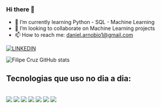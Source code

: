 ### Hi there 👋

- 🌱 I’m currently learning Python - SQL - Machine Learning
- 👯 I’m looking to collaborate on Machine Learning projects
- 📫 How to reach me: daniel.arnobio1@gmail.com

[![LINKEDIN](https://img.shields.io/badge/LinkedIn-0077B5?style=for-the-badge&logo=linkedin&logoColor=white)](https://www.linkedin.com/in/daniel-arnobio/)

![Filipe Cruz GitHub stats](https://github-readme-stats.vercel.app/api?username=daniel-arnobio&show_icons=true&theme=dark)

## Tecnologias que uso no dia a dia:

<div style="display: inline_block"><br/>
    <img align="center"  src="https://img.shields.io/badge/Python-3776AB?style=for-the-badge&logo=python&logoColor=white" />
    <img align="center"  src ="https://img.shields.io/badge/R-276DC3?style=for-the-badge&logo=r&logoColor=white" />
    <img align="center"  src ="https://img.shields.io/badge/MySQL-00000F?style=for-the-badge&logo=mysql&logoColor=white" />
    <img align="center"  src ="https://img.shields.io/badge/Microsoft_Office-D83B01?style=for-the-badge&logo=microsoft-office&logoColor=white"/>
    <img align="center"  src ="https://img.shields.io/badge/Microsoft_Excel-217346?style=for-the-badge&logo=microsoft-excel&logoColor=white"/>
    <img align="center"  src ="https://img.shields.io/badge/Microsoft_PowerPoint-B7472A?style=for-the-badge&logo=microsoft-powerpoint&logoColor=white"/>
    <img align="center"  src ="https://img.shields.io/badge/Microsoft_Word-2B579A?style=for-the-badge&logo=microsoft-word&logoColor=white"/>
</div>
